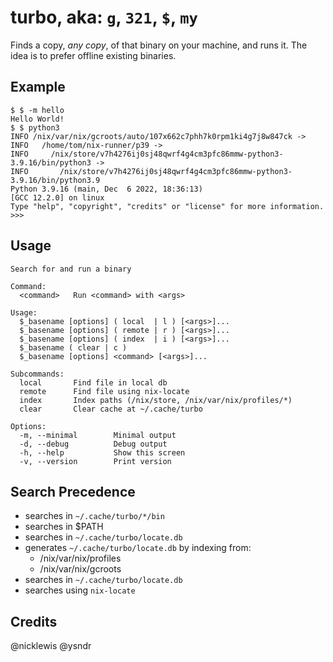 # turbo, aka: `g`, `321`, `$`, `my`

Finds a copy, *any copy*, of that binary on your machine, and runs it. The idea is to prefer offline existing binaries.

## Example
```shell
$ $ -m hello
Hello World!
$ $ python3
INFO /nix/var/nix/gcroots/auto/107x662c7phh7k0rpm1ki4g7j8w847ck ->
INFO   /home/tom/nix-runner/p39 ->
INFO     /nix/store/v7h4276ij0sj48qwrf4g4cm3pfc86mmw-python3-3.9.16/bin/python3 ->
INFO       /nix/store/v7h4276ij0sj48qwrf4g4cm3pfc86mmw-python3-3.9.16/bin/python3.9
Python 3.9.16 (main, Dec  6 2022, 18:36:13)
[GCC 12.2.0] on linux
Type "help", "copyright", "credits" or "license" for more information.
>>>
```

## Usage
```
Search for and run a binary

Command:
  <command>   Run <command> with <args>

Usage:
  $_basename [options] ( local  | l ) [<args>]...
  $_basename [options] ( remote | r ) [<args>]...
  $_basename [options] ( index  | i ) [<args>]...
  $_basename ( clear | c )
  $_basename [options] <command> [<args>]...

Subcommands:
  local       Find file in local db
  remote      Find file using nix-locate
  index       Index paths (/nix/store, /nix/var/nix/profiles/*)
  clear       Clear cache at ~/.cache/turbo

Options:
  -m, --minimal        Minimal output
  -d, --debug          Debug output
  -h, --help           Show this screen
  -v, --version        Print version
```

## Search Precedence
- searches in `~/.cache/turbo/*/bin`
- searches in $PATH
- searches in `~/.cache/turbo/locate.db`
- generates `~/.cache/turbo/locate.db` by indexing from:
    - /nix/var/nix/profiles
    - /nix/var/nix/gcroots
- searches in `~/.cache/turbo/locate.db`
- searches using `nix-locate`

## Credits
@nicklewis
@ysndr
